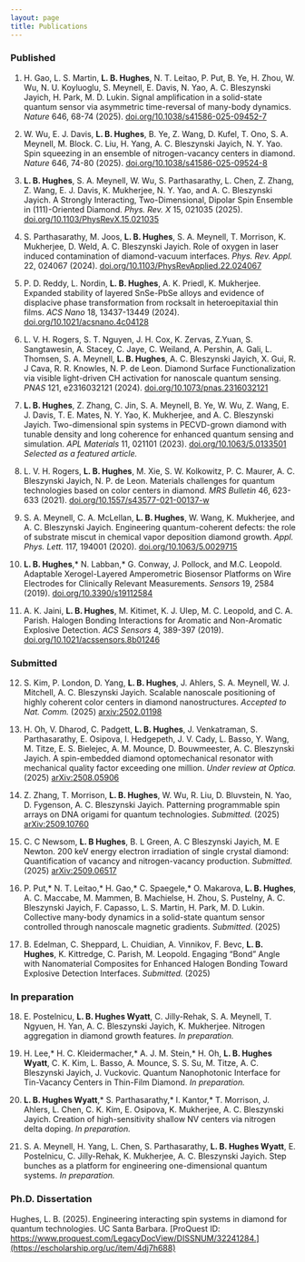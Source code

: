 ```yaml
---
layout: page
title: Publications
---
```


### Published
1. H. Gao, L. S. Martin, **L. B. Hughes**, N. T. Leitao, P. Put, B. Ye, H. Zhou, W. Wu, N. U. Koyluoglu, S. Meynell, E.
Davis, N. Yao, A. C. Bleszynski Jayich, H. Park, M. D. Lukin. Signal amplification in a solid-state quantum
sensor via asymmetric time-reversal of many-body dynamics. *Nature* 646, 68-74 (2025).
[doi.org/10.1038/s41586-025-09452-7](https://www.nature.com/articles/s41586-025-09452-7)

2. W. Wu, E. J. Davis, **L. B. Hughes**, B. Ye, Z. Wang, D. Kufel, T. Ono, S. A. Meynell, M. Block. C. Liu, H. Yang, A.
C. Bleszynski Jayich, N. Y. Yao. Spin squeezing in an ensemble of nitrogen-vacancy centers in diamond. *Nature*
646, 74-80 (2025). [doi.org/10.1038/s41586-025-09524-8](https://www.nature.com/articles/s41586-025-09524-8)

3. **L. B. Hughes**, S. A. Meynell, W. Wu, S. Parthasarathy, L. Chen, Z. Zhang, Z. Wang, E. J. Davis, K. Mukherjee,
N. Y. Yao, and A. C. Bleszynski Jayich. A Strongly Interacting, Two-Dimensional, Dipolar Spin Ensemble in
(111)-Oriented Diamond. *Phys. Rev. X* 15, 021035 (2025). [doi.org/10.1103/PhysRevX.15.021035](https://journals.aps.org/prx/abstract/10.1103/PhysRevX.15.021035)

4. S. Parthasarathy, M. Joos, **L. B. Hughes**, S. A. Meynell, T. Morrison, K. Mukherjee, D. Weld, A. C. Bleszynski
Jayich. Role of oxygen in laser induced contamination of diamond-vacuum interfaces. *Phys. Rev. Appl.* 22,
024067 (2024). [doi.org/10.1103/PhysRevApplied.22.024067](https://journals.aps.org/prapplied/abstract/10.1103/PhysRevApplied.22.024067)
   
5. P. D. Reddy, L. Nordin, **L. B. Hughes**, A. K. Priedl, K. Mukherjee. Expanded stability of layered SnSe-PbSe
alloys and evidence of displacive phase transformation from rocksalt in heteroepitaxial thin films. *ACS Nano*
18, 13437-13449 (2024). [doi.org/10.1021/acsnano.4c04128](https://pubs.acs.org/doi/10.1021/acsnano.4c04128)

6. L. V. H. Rogers, S. T. Nguyen, J. H. Cox, K. Zervas, Z.Yuan, S. Sangtawesin, A. Stacey, C. Jaye, C. Weiland, A.
Pershin, A. Gali, L. Thomsen, S. A. Meynell, **L. B. Hughes**, A. C. Bleszynski Jayich, X. Gui, R. J Cava, R. R.
Knowles, N. P. de Leon. Diamond Surface Functionalization via visible light-driven CH activation for
nanoscale quantum sensing. *PNAS* 121, e2316032121 (2024). [doi.org/10.1073/pnas.2316032121](https://www.pnas.org/doi/10.1073/pnas.2316032121)

7. **L. B. Hughes**, Z. Zhang, C. Jin, S. A. Meynell, B. Ye, W. Wu, Z. Wang, E. J. Davis, T. E. Mates, N. Y. Yao, K.
Mukherjee, and A. C. Bleszynski Jayich. Two-dimensional spin systems in PECVD-grown diamond with
tunable density and long coherence for enhanced quantum sensing and simulation. *APL Materials* 11, 021101
(2023). [doi.org/10.1063/5.0133501](https://pubs.aip.org/aip/apm/article/11/2/021101/2870857/Two-dimensional-spin-systems-in-PECVD-grown) 
*Selected as a featured article.*

9. L. V. H. Rogers, **L. B. Hughes**, M. Xie, S. W. Kolkowitz, P. C. Maurer, A. C. Bleszynski Jayich, N. P. de Leon.
Materials challenges for quantum technologies based on color centers in diamond. *MRS Bulletin* 46, 623-633
(2021). [doi.org/10.1557/s43577-021-00137-w](https://link.springer.com/article/10.1557/s43577-021-00137-w)

10. S. A. Meynell, C. A. McLellan, **L. B. Hughes**, W. Wang, K. Mukherjee, and A. C. Bleszynski Jayich. Engineering
quantum-coherent defects: the role of substrate miscut in chemical vapor deposition diamond growth. *Appl.
Phys. Lett.* 117, 194001 (2020). [doi.org/10.1063/5.0029715](https://pubs.aip.org/aip/apl/article/117/19/194001/38680/Engineering-quantum-coherent-defects-The-role-of)

11. **L. B. Hughes**,* N. Labban,* G. Conway, J. Pollock, and M.C. Leopold. Adaptable Xerogel-Layered
Amperometric Biosensor Platforms on Wire Electrodes for Clinically Relevant Measurements. *Sensors* 19, 2584
(2019). [doi.org/10.3390/s19112584](https://www.mdpi.com/1424-8220/19/11/2584)

12. A. K. Jaini, **L. B. Hughes**, M. Kitimet, K. J. Ulep, M. C. Leopold, and C. A. Parish. Halogen Bonding
Interactions for Aromatic and Non-Aromatic Explosive Detection. *ACS Sensors* 4, 389-397 (2019).
[doi.org/10.1021/acssensors.8b01246](https://pubs.acs.org/doi/10.1021/acssensors.8b01246)


### Submitted
12. S. Kim, P. London, D. Yang, **L. B. Hughes**, J. Ahlers, S. A. Meynell, W. J. Mitchell, A. C. Bleszynski Jayich.
Scalable nanoscale positioning of highly coherent color centers in diamond nanostructures. *Accepted to Nat.
Comm.* (2025) [arxiv:2502.01198](https://arxiv.org/abs/2502.01198)

13. H. Oh, V. Dharod, C. Padgett, **L. B. Hughes**, J. Venkatraman, S. Parthasarathy, E. Osipova, I. Hedgepeth, J. V.
Cady, L. Basso, Y. Wang, M. Titze, E. S. Bielejec, A. M. Mounce, D. Bouwmeester, A. C. Bleszynski Jayich. A
spin-embedded diamond optomechanical resonator with mechanical quality factor exceeding one million.
*Under review at Optica.* (2025) [arXiv:2508.05906](https://arxiv.org/abs/2508.05906)

14. Z. Zhang, T. Morrison, **L. B. Hughes**, W. Wu, R. Liu, D. Bluvstein, N. Yao, D. Fygenson, A. C. Bleszynski
Jayich. Patterning programmable spin arrays on DNA origami for quantum technologies. *Submitted.* (2025)
[arXiv:2509.10760](https://arxiv.org/abs/2509.10760)

15. C. C Newsom, **L. B Hughes**, B. L Green, A. C Bleszynski Jayich, M. E Newton. 200 keV energy electron
irradiation of single crystal diamond: Quantification of vacancy and nitrogen-vacancy production. *Submitted.*
(2025) [arXiv:2509.06517](https://arxiv.org/abs/2509.06517)

16. P. Put,* N. T. Leitao,* H. Gao,* C. Spaegele,* O. Makarova, **L. B. Hughes**, A. C. Maccabe, M. Mammen, B.
Machielse, H. Zhou, S. Pustelny, A. C. Bleszynski Jayich, F. Capasso, L. S. Martin, H. Park, M. D. Lukin.
Collective many-body dynamics in a solid-state quantum sensor controlled through nanoscale magnetic
gradients. *Submitted.* (2025)

17. B. Edelman, C. Sheppard, L. Chuidian, A. Vinnikov, F. Bevc, **L. B. Hughes**, K. Kittredge, C. Parish, M. Leopold.
Engaging “Bond” Angle with Nanomaterial Composites for Enhanced Halogen Bonding Toward Explosive
Detection Interfaces. *Submitted.* (2025)


### In preparation
18. E. Postelnicu, **L. B. Hughes Wyatt**, C. Jilly-Rehak, S. A. Meynell, T. Ngyuen, H. Yan, A. C. Bleszynski Jayich, K.
Mukherjee. Nitrogen aggregation in diamond growth features. *In preparation.*

19. H. Lee,* H. C. Kleidermacher,* A. J. M. Stein,* H. Oh, **L. B. Hughes Wyatt**, C. K. Kim, L. Basso, A. Mounce, S. S.
Su, M. Titze, A. C. Bleszynski Jayich, J. Vuckovic. Quantum Nanophotonic Interface for Tin-Vacancy Centers in
Thin-Film Diamond. *In preparation.*

20. **L. B. Hughes Wyatt**,* S. Parthasarathy,* I. Kantor,* T. Morrison, J. Ahlers, L. Chen, C. K. Kim, E. Osipova, K.
Mukherjee, A. C. Bleszynski Jayich. Creation of high-sensitivity shallow NV centers via nitrogen delta doping.
*In preparation.*

21. S. A. Meynell, H. Yang, L. Chen, S. Parthasarathy, **L. B. Hughes Wyatt**, E. Postelnicu, C. Jilly-Rehak, K.
Mukherjee, A. C. Bleszynski Jayich. Step bunches as a platform for engineering one-dimensional quantum
systems. *In preparation.*


### Ph.D. Dissertation
Hughes, L. B. (2025). Engineering interacting spin systems in diamond for quantum technologies. UC Santa Barbara. [ProQuest ID: https://www.proquest.com/LegacyDocView/DISSNUM/32241284.](https://escholarship.org/uc/item/4dj7h688) 
